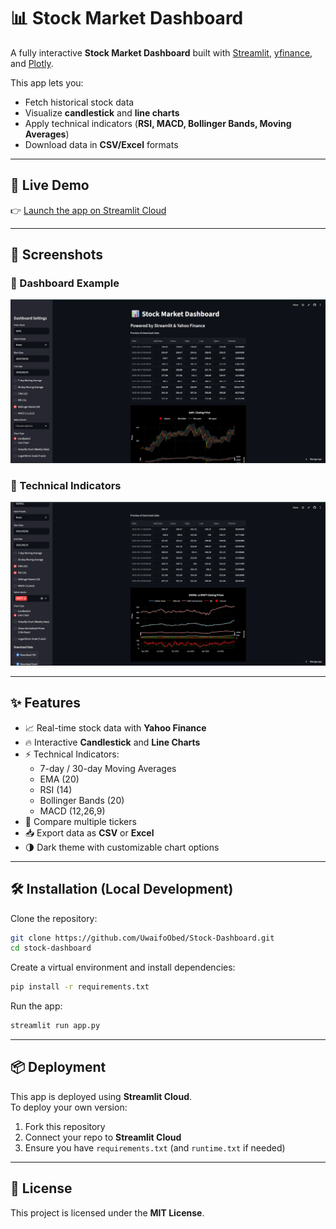 # 📊 Stock Market Dashboard

A fully interactive **Stock Market Dashboard** built with [Streamlit](https://streamlit.io), [yfinance](https://pypi.org/project/yfinance/), and [Plotly](https://plotly.com/python/).  

This app lets you:
- Fetch historical stock data  
- Visualize **candlestick** and **line charts**  
- Apply technical indicators (**RSI, MACD, Bollinger Bands, Moving Averages**)  
- Download data in **CSV/Excel** formats  

---

## 🚀 Live Demo
👉 [Launch the app on Streamlit Cloud](https://stocks-market-dashboard.streamlit.app/)

---

## 📸 Screenshots

### 📌 Dashboard Example
![Dashboard Screenshot](screenshots/dashboard.png)

### 📌 Technical Indicators
![Indicators Screenshot](screenshots/indicators.png)  

---

## ✨ Features
- 📈 Real-time stock data with **Yahoo Finance**
- 🔥 Interactive **Candlestick** and **Line Charts**
- ⚡ Technical Indicators:
  - 7-day / 30-day Moving Averages
  - EMA (20)
  - RSI (14)
  - Bollinger Bands (20)
  - MACD (12,26,9)
- 🔄 Compare multiple tickers
- 📥 Export data as **CSV** or **Excel**
- 🌗 Dark theme with customizable chart options

---

## 🛠️ Installation (Local Development)

Clone the repository:

```bash
git clone https://github.com/UwaifoObed/Stock-Dashboard.git
cd stock-dashboard
```

Create a virtual environment and install dependencies:

```bash
pip install -r requirements.txt
```

Run the app:

```bash
streamlit run app.py
```

---

## 📦 Deployment

This app is deployed using **Streamlit Cloud**.  
To deploy your own version:

1. Fork this repository  
2. Connect your repo to **Streamlit Cloud**  
3. Ensure you have `requirements.txt` (and `runtime.txt` if needed)  

---

## 📜 License
This project is licensed under the **MIT License**.
